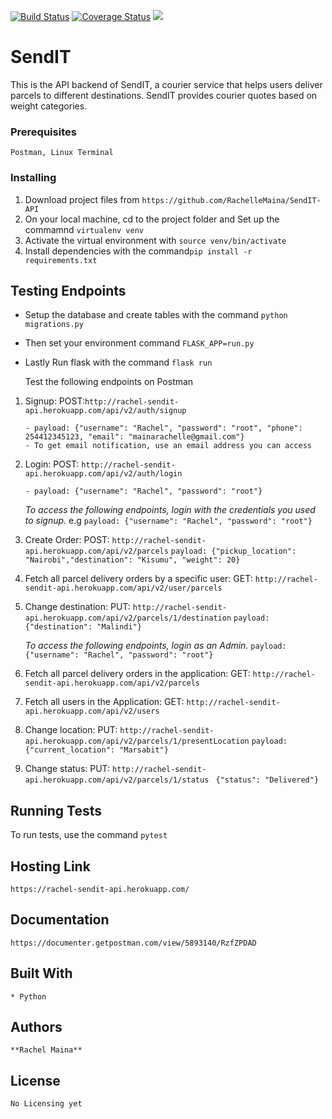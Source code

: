 [![Build Status](https://travis-ci.org/RachelleMaina/SendIT-API.svg?branch=challenge-3)](https://travis-ci.org/RachelleMaina/SendIT-API) [![Coverage Status](https://coveralls.io/repos/github/RachelleMaina/SendIT-API/badge.svg?branch=api)](https://coveralls.io/github/RachelleMaina/SendIT-API?branch=api) <a href="https://codeclimate.com/github/RachelleMaina/SendIT-API/maintainability"><img src="https://api.codeclimate.com/v1/badges/bb166ed9f2d15ef34fa0/maintainability" /></a>

# SendIT

This is the API backend of SendIT, a courier service that helps users deliver parcels to different destinations. SendIT
provides courier quotes based on weight categories.

### Prerequisites
```
Postman, Linux Terminal
```

### Installing

1. Download project files from `https://github.com/RachelleMaina/SendIT-API`
2. On your local machine, cd to the project folder and Set up the commamnd `virtualenv venv`
3. Activate the virtual environment with `source venv/bin/activate`
4. Install dependencies with  the command`pip install -r requirements.txt`

## Testing Endpoints

- Setup the database and create tables with the command `python migrations.py`
- Then set your environment command `FLASK_APP=run.py`
- Lastly Run flask with the command `flask run`

   Test the following endpoints on Postman
  
1. Signup:  POST:`http://rachel-sendit-api.herokuapp.com/api/v2/auth/signup`
   ```
   - payload: {"username": "Rachel", "password": "root", "phone": 254412345123, "email": "mainarachelle@gmail.com"}
   - To get email notification, use an email address you can access
   ```
   
2. Login:   POST: `http://rachel-sendit-api.herokuapp.com/api/v2/auth/login`
   ```
   - payload: {"username": "Rachel", "password": "root"}
   ```
   
   *To access the following endpoints, login with the credentials you used to signup.*
   e.g `payload: {"username": "Rachel", "password": "root"}`
   
3. Create Order: POST: `http://rachel-sendit-api.herokuapp.com/api/v2/parcels`
  ``` payload: {"pickup_location": "Nairobi","destination": "Kisumu", "weight": 20} ```
  
4. Fetch all parcel delivery orders by a specific user: GET: `http://rachel-sendit-api.herokuapp.com/api/v2/user/parcels`
  
5. Change destination: PUT: `http://rachel-sendit-api.herokuapp.com/api/v2/parcels/1/destination`
   ```payload:  {"destination": "Malindi"}```
   
    *To access the following endpoints, login as an Admin.*
    `payload: {"username": "Rachel", "password": "root"}`

6. Fetch all parcel delivery orders in the application: GET: `http://rachel-sendit-api.herokuapp.com/api/v2/parcels`

7. Fetch all users in the Application: GET: `http://rachel-sendit-api.herokuapp.com/api/v2/users`

8. Change location: PUT: `http://rachel-sendit-api.herokuapp.com/api/v2/parcels/1/presentLocation`
    ```payload: {"current_location": "Marsabit"}```
     
9. Change status: PUT: `http://rachel-sendit-api.herokuapp.com/api/v2/parcels/1/status`
``` {"status": "Delivered"}```

## Running Tests
To run tests, use the command `pytest`

## Hosting Link
```
https://rachel-sendit-api.herokuapp.com/
```

## Documentation
```
https://documenter.getpostman.com/view/5893140/RzfZPDAD
```

## Built With
```
* Python
```

## Authors
```
**Rachel Maina** 
```


## License
```
No Licensing yet
```






